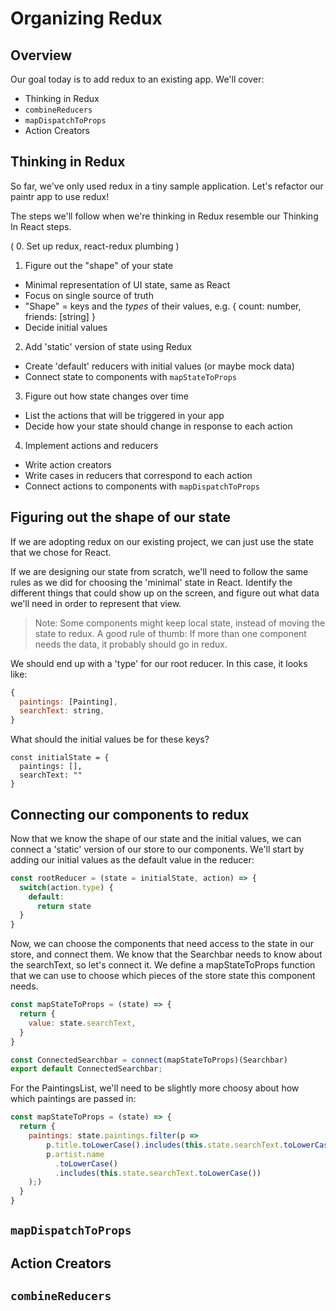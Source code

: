 # Organizing Redux

## Overview

Our goal today is to add redux to an existing app. We'll cover:

- Thinking in Redux
- `combineReducers`
- `mapDispatchToProps`
- Action Creators

## Thinking in Redux

So far, we've only used redux in a tiny sample application. Let's refactor our paintr app to use redux!

The steps we'll follow when we're thinking in Redux resemble our Thinking In React steps.

( 0. Set up redux, react-redux plumbing )

1. Figure out the "shape" of your state
  - Minimal representation of UI state, same as React
  - Focus on single source of truth
  - "Shape" = keys and the _types_ of their values, e.g. { count: number, friends: [string] }
  - Decide initial values
2. Add 'static' version of state using Redux
  - Create 'default' reducers with initial values (or maybe mock data)
  - Connect state to components with `mapStateToProps`
3. Figure out how state changes over time
  - List the actions that will be triggered in your app
  - Decide how your state should change in response to each action
4. Implement actions and reducers
  - Write action creators
  - Write cases in reducers that correspond to each action
  - Connect actions to components with `mapDispatchToProps`

## Figuring out the shape of our state

If we are adopting redux on our existing project, we can just use the state that we chose for React.

If we are designing our state from scratch, we'll need to follow the same rules as we did for choosing the 'minimal' state in React. Identify the different things that could show up on the screen, and figure out what data we'll need in order to represent that view.

> Note: Some components might keep local state, instead of moving the state to redux. A good rule of thumb: If more than one component needs the data, it probably should go in redux.

We should end up with a 'type' for our root reducer. In this case, it looks like:

```js
{
  paintings: [Painting],
  searchText: string,
}
```

What should the initial values be for these keys?

```
const initialState = {
  paintings: [],
  searchText: ""
}
```

## Connecting our components to redux

Now that we know the shape of our state and the initial values, we can connect a 'static' version of our store to our components. We'll start by adding our initial values as the default value in the reducer:

```js
const rootReducer = (state = initialState, action) => {
  switch(action.type) {
    default:
      return state
  }
}
```

Now, we can choose the components that need access to the state in our store, and connect them. We know that the Searchbar needs to know about the searchText, so let's connect it. We define a mapStateToProps function that we can use to choose which pieces of the store state this component needs.

```js
const mapStateToProps = (state) => {
  return {
    value: state.searchText,
  }
}

const ConnectedSearchbar = connect(mapStateToProps)(Searchbar)
export default ConnectedSearchbar;
```

For the PaintingsList, we'll need to be slightly more choosy about how which paintings are passed in:
```js
const mapStateToProps = (state) => {
  return {
    paintings: state.paintings.filter(p =>
        p.title.toLowerCase().includes(this.state.searchText.toLowerCase()) ||
        p.artist.name
          .toLowerCase()
          .includes(this.state.searchText.toLowerCase())
    );)
  }
}
```

## `mapDispatchToProps`

## Action Creators

## `combineReducers`